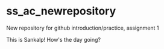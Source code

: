 # ss_ac_newrepository
New repository for github introduction/practice, assignment 1

This is Sankalp! How's the day going?
